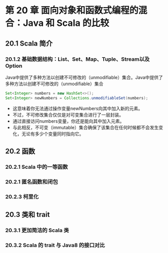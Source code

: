 # 第 20 章 面向对象和函数式编程的混合：Java 和 Scala 的比较

## 20.1 Scala 简介

### 20.1.2 基础数据结构：List、Set、Map、Tuple、Stream以及Option

Java中提供了多种方法以创建不可修改的（unmodifiable）集合。Java中提供了多种方法以创建不可修改的（unmodifiable）集合

```java
Set<Integer> numbers = new HashSet<>();
Set<Integer> newNumbers = Collections.unmodifiableSet(numbers);
```

- 这意味着你无法通过操作变量newNumbers向其中加入新的元素。
- 不过，不可修改集合仅仅是对可变集合进行了一层封装。
- 通过直接访问numbers变量，你还是能向其中加入元素。
- 与此相反，不可变（immutable）集合确保了该集合在任何时候都不会发生变化，无论有多少个变量同时指向它。

## 20.2 函数

### 20.2.1 Scala 中的一等函数

### 20.2.1 匿名函数和闭包

### 20.2.3 柯里化

## 20.3 类和 trait

### 20.3.1 更加简洁的 Scala 类

### 20.3.2 Scala 的 trait 与 Java8 的接口对比

